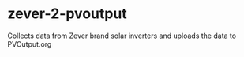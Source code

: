 # zever-2-pvoutput
Collects data from Zever brand solar inverters and uploads the data to PVOutput.org
